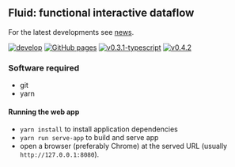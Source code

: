 ## Fluid: functional interactive dataflow

For the latest developments see [news](news.md).

[![develop](https://github.com/explorable-viz/fluid/actions/workflows/develop.yml/badge.svg)](https://github.com/explorable-viz/fluid/actions/workflows/develop.yml)
[![GitHub pages](https://github.com/explorable-viz/fluid/actions/workflows/pages/pages-build-deployment/badge.svg)](https://github.com/explorable-viz/fluid/actions/workflows/pages/pages-build-deployment)
[![v0.3.1-typescript](https://github.com/explorable-viz/fluid/actions/workflows/v0.3.1-typescript.yml/badge.svg)](https://github.com/explorable-viz/fluid/actions/workflows/v0.3.1-typescript.yml)
[![v0.4.2](https://github.com/explorable-viz/fluid/actions/workflows/v0.4.2.yml/badge.svg)](https://github.com/explorable-viz/fluid/actions/workflows/v0.4.2.yml)

### Software required

- git
- yarn

#### Running the web app

- `yarn install` to install application dependencies
- `yarn run serve-app` to build and serve app
- open a browser (preferably Chrome) at the served URL (usually `http://127.0.0.1:8080`).
